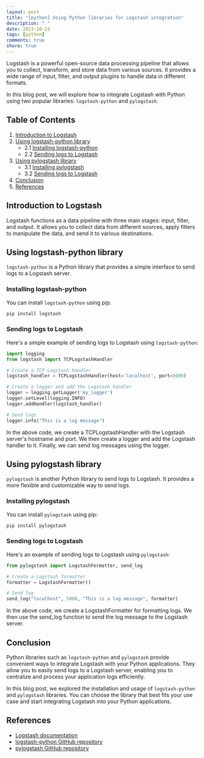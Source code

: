 ```yaml
---
layout: post
title: "[python] Using Python libraries for Logstash integration"
description: " "
date: 2023-10-23
tags: [python]
comments: true
share: true
---
```


Logstash is a powerful open-source data processing pipeline that allows you to collect, transform, and store data from various sources. It provides a wide range of input, filter, and output plugins to handle data in different formats.

In this blog post, we will explore how to integrate Logstash with Python using two popular libraries: `logstash-python` and `pylogstash`.

## Table of Contents
1. [Introduction to Logstash](#introduction-to-logstash)
2. [Using logstash-python library](#using-logstash-python-library)
   - 2.1 [Installing logstash-python](#installing-logstash-python)
   - 2.2 [Sending logs to Logstash](#sending-logs-to-logstash)
3. [Using pylogstash library](#using-pylogstash-library)
   - 3.1 [Installing pylogstash](#installing-pylogstash)
   - 3.2 [Sending logs to Logstash](#sending-logs-to-logstash)
4. [Conclusion](#conclusion)
5. [References](#references)

## Introduction to Logstash
Logstash functions as a data pipeline with three main stages: input, filter, and output. It allows you to collect data from different sources, apply filters to manipulate the data, and send it to various destinations.

## Using logstash-python library
`logstash-python` is a Python library that provides a simple interface to send logs to a Logstash server.

### Installing logstash-python
You can install `logstash-python` using pip:

```python
pip install logstash
```

### Sending logs to Logstash
Here's a simple example of sending logs to Logstash using `logstash-python`:

```python
import logging
from logstash import TCPLogstashHandler

# Create a TCP Logstash handler
logstash_handler = TCPLogstashHandler(host='localhost', port=5000)

# Create a logger and add the Logstash handler
logger = logging.getLogger('my_logger')
logger.setLevel(logging.INFO)
logger.addHandler(logstash_handler)

# Send logs
logger.info("This is a log message")
```

In the above code, we create a TCPLogstashHandler with the Logstash server's hostname and port. We then create a logger and add the Logstash handler to it. Finally, we can send log messages using the logger.

## Using pylogstash library
`pylogstash` is another Python library to send logs to Logstash. It provides a more flexible and customizable way to send logs.

### Installing pylogstash
You can install `pylogstash` using pip:

```python
pip install pylogstash
```

### Sending logs to Logstash
Here's an example of sending logs to Logstash using `pylogstash`:

```python
from pylogstash import LogstashFormatter, send_log

# Create a Logstash formatter
formatter = LogstashFormatter()

# Send log
send_log("localhost", 5000, "This is a log message", formatter)
```

In the above code, we create a LogstashFormatter for formatting logs. We then use the send_log function to send the log message to the Logstash server.

## Conclusion
Python libraries such as `logstash-python` and `pylogstash` provide convenient ways to integrate Logstash with your Python applications. They allow you to easily send logs to a Logstash server, enabling you to centralize and process your application logs efficiently.

In this blog post, we explored the installation and usage of `logstash-python` and `pylogstash` libraries. You can choose the library that best fits your use case and start integrating Logstash into your Python applications.

## References
- [Logstash documentation](https://www.elastic.co/logstash)
- [logstash-python GitHub repository](https://github.com/vklochan/python-logstash)
- [pylogstash GitHub repository](https://github.com/elastic/python-logstash)